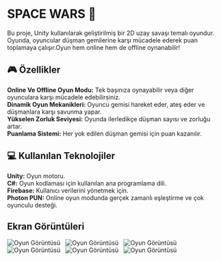 # SPACE WARS 🚀

Bu proje, Unity kullanılarak geliştirilmiş bir 2D uzay savaşı temalı oyundur. Oyunda, oyuncular düşman gemilerine karşı mücadele ederek puan toplamaya çalışır.Oyun hem online hem de offline oynanabilir!

## 🎮 Özellikler
  
  **Online Ve Offline Oyun Modu:** Tek başınıza oynayabilir veya diğer oyunculara karşı mücadele edebilirsiniz.<br>
  **Dinamik Oyun Mekanikleri:** Oyuncu gemisi hareket eder, ateş eder ve düşmanlara karşı savunma yapar.<br>
  **Yükselen Zorluk Seviyesi:** Oyunda ilerledikçe düşman sayısı ve zorluğu artar.<br>
  **Puanlama Sistemi:** Her yok edilen düşman gemisi için puan kazanılır.

## 💻 Kullanılan Teknolojiler

  **Unity:** Oyun motoru.<br>
  **C#:** Oyun kodlaması için kullanılan ana programlama dili.<br>
  **Firebase:** Kullanıcı verilerini yönetmek için.<br>
  **Photon PUN:**  Online oyun modunda gerçek zamanlı eşleştirme ve çok oyunculu desteği.
  
  
## Ekran Görüntüleri

![Oyun Görüntüsü](https://imgur.com/XwG8K8r.jpg)
&nbsp;
![Oyun Görüntüsü](https://imgur.com/XKpjv0A.jpg)
&nbsp;
![Oyun Görüntüsü](https://imgur.com/o69tEkS.jpg)
&nbsp;
![Oyun Görüntüsü](https://imgur.com/B612LUF.jpg)
&nbsp;
![Oyun Görüntüsü](https://imgur.com/TgZXX3j.jpg)
&nbsp;
![Oyun Görüntüsü](https://imgur.com/4dnX9k4.jpg)
